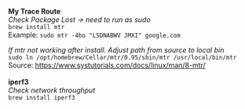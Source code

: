 **My Trace Route** \
*Check Package Lost -> need to run as sudo* \
`brew install mtr` \
Example: `sudo mtr -4bo "LSDNABWV JMXI" google.com`

*If mtr not working after install. Adjust path from source to local bin* \
`sudo ln /opt/homebrew/Cellar/mtr/0.95/sbin/mtr /usr/local/bin/mtr` \
Source: https://www.systutorials.com/docs/linux/man/8-mtr/
<br> \
**iperf3** \
*Check network throughput* \
`brew install iperf3` 

